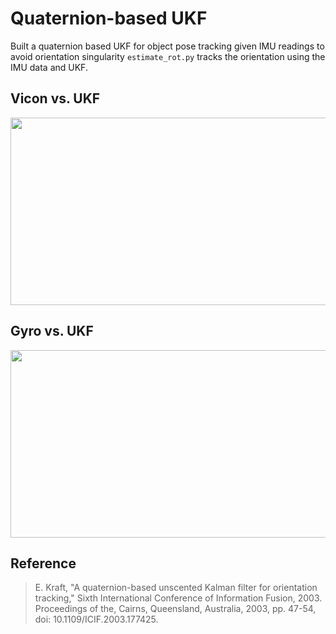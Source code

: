 # Quaternion-based UKF


Built a quaternion based UKF for object pose tracking given IMU readings to avoid orientation singularity 
`estimate_rot.py` tracks the orientation using the IMU data and UKF.

## Vicon vs. UKF
<img src="https://user-images.githubusercontent.com/46754269/196006372-ebae9c3a-e5fa-488a-b329-f26ed9909f5d.png" width="600" height="300"> 

## Gyro vs. UKF
<img src="https://user-images.githubusercontent.com/46754269/196006392-1ecc844d-b8a3-459c-9a0a-2df8f935ad19.png" width="600" height="300"> 

## Reference
> E. Kraft, "A quaternion-based unscented Kalman filter for orientation tracking," Sixth International Conference of Information Fusion, 2003. Proceedings of the, Cairns, Queensland, Australia, 2003, pp. 47-54, doi: 10.1109/ICIF.2003.177425.
